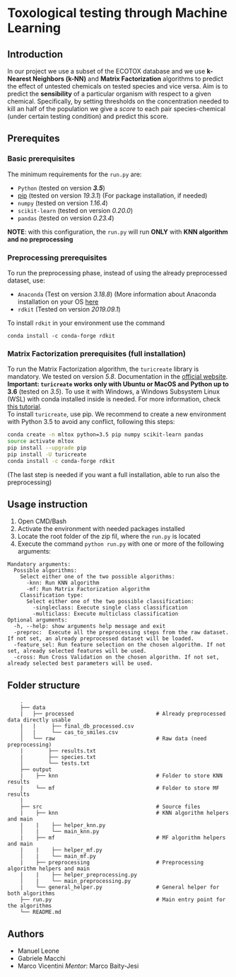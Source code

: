 # Toxological testing through Machine Learning

## Introduction
In our project we use a subset of the ECOTOX database and we use **k-Nearest Neighbors (k-NN)** and **Matrix Factorization** algorithms to predict the effect of untested chemicals on tested species and vice versa. 
Aim is to predict the **sensibility** of a particular organism with respect to a given chemical. Specifically, by setting thresholds on the concentration needed to kill an half of the population we give a *score* to each pair species-chemical (under certain testing condition) and predict this score.

## Prerequites
### Basic prerequisites
The minimum requirements for the `run.py` are:
- `Python` (tested on version **_3.5_**)
- [pip](https://pip.pypa.io/en/stable/) (tested on version *19.3.1*) (For package installation, if needed)
- `numpy` (tested on version *1.16.4*)
- `scikit-learn` (tested on version *0.20.0*)
- `pandas` (tested on version *0.23.4*)

**NOTE**: with this configuration, the `run.py` will run **ONLY** with **KNN algorithm and no preprocessing**

### Preprocessing prerequisites 
To run the preprocessing phase, instead of using the already preprocessed dataset, use:
- `Anaconda` (Test on version *3.18.8*) (More information about Anaconda installation on your OS [here](https://docs.anaconda.com/anaconda/install/)
- `rdkit` (Tested on version *2019.09.1*)

To install `rdkit` in your environment use the command
```bash/CMD
conda install -c conda-forge rdkit
```

### Matrix Factorization prerequisites (full installation)
To run the Matrix Factorization algorithm, the `turicreate` library is mandatory. We tested on version *5.8*. Documentation in the [official website](https://github.com/apple/turicreate).  
**Important: `turicreate` works only with Ubuntu or MacOS and Python up to 3.6** (tested on *3.5*). To use it with Windows, a Windows Subsystem Linux (WSL) with conda installed inside is needed. For more information, check [this tutorial](https://github.com/kapsakcj/win10-linux-conda-how-to).  
To install `turicreate`, use pip. We recommend to create a new environment with Python 3.5 to avoid any conflict, following this steps:

```bash
conda create -n mltox python=3.5 pip numpy scikit-learn pandas
source activate mltox
pip install --upgrade pip
pip install -U turicreate
conda install -c conda-forge rdkit
```
(The last step is needed if you want a full installation, able to run also the preprocessing)

## Usage instruction
1. Open CMD/Bash
2. Activate the environment with needed packages installed
3. Locate the root folder of the zip fil, where the `run.py` is located
4. Execute the command ```python run.py``` with one or more of the following arguments:
```
Mandatory arguments:
  Possible algorithms:
    Select either one of the two possible algorithms:
      -knn: Run KNN algorithm
      -mf: Run Matrix Factorization algorithm
    Classification type:
      Select either one of the two possible classification:
        -singleclass: Execute single class classification
        -multiclass: Execute multiclass classification
Optional arguments:    
  -h, --help: show arguments help message and exit
  -preproc:  Execute all the preprocessing steps from the raw dataset. If not set, an already preprocessed dataset will be loaded.
  -feature_sel: Run feature selection on the chosen algorithm. If not set, already selected features will be used.   
  -cross: Run Cross Validation on the chosen algorithm. If not set, already selected best parameters will be used.  
```

## Folder structure
```
    .
    ├── data 
    |   ├── processed                          # Already preprocessed data directly usable
    |   |     ├── final_db_processed.csv          
    │   |     └── cas_to_smiles.csv  
    │   └── raw                                # Raw data (need preprocessing)
    |        ├── results.txt 
    |        ├── species.txt 
    │        └── tests.txt 
    ├── output 
    |    ├── knn                               # Folder to store KNN results
    |    └── mf                                # Folder to store MF results
    |    
    ├── src                                    # Source files
    |    ├── knn                               # KNN algorithm helpers and main
    |    |    ├── helper_knn.py          
    │    |    └── main_knn.py
    |    ├── mf                                # MF algorithm helpers and main
    |    |    ├── helper_mf.py          
    │    |    └── main_mf.py
    |    ├── preprocessing                     # Preprocessing algorithm helpers and main
    |    |    ├── helper_preprocessing.py          
    │    |    └── main_preprocessing.py
    |    └── general_helper.py                 # General helper for both algorithms
    ├── run.py                                 # Main entry point for the algorithms
    └── README.md

```
## Authors
- Manuel Leone
- Gabriele Macchi
- Marco Vicentini
*Mentor*: Marco Baity-Jesi

